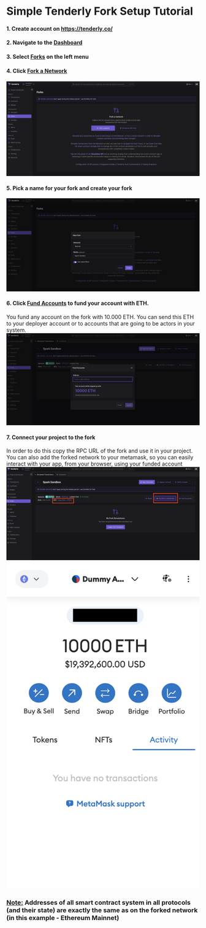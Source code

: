 # Simple Tenderly Fork Setup Tutorial
#### 1. Create account on https://tenderly.co/
#### 2. Navigate to the <ins>Dashboard</ins>
#### 3. Select <ins>Forks</ins> on the left menu
#### 4. Click <ins>Fork a Network</ins>
![](dashboard-clean.png "")
#### 5. Pick a name for your fork and create your fork
![](create-fork.png "")
#### 6. Click <ins>Fund Accounts</ins> to fund your account with ETH.
You fund any account on the fork with 10.000 ETH. You can send this ETH to your deployer account or to accounts that are going to be actors in your system.
![](fund-accounts.png "")
#### 7. Connect your project to the fork
In order to do this copy the RPC URL of the fork and use it in your project. You can also add the forked network to your metamask, so you can easily interact with your app, from your browser, using your funded account
![](rpc-url.png "")
![](metamask.png "")
### <ins>Note:</ins> Addresses of all smart contract system in all protocols (and their state) are exactly the same as on the forked network (in this example - Ethereum Mainnet)
